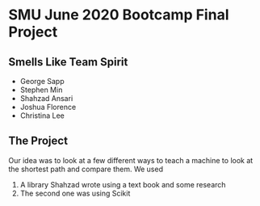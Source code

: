# SMU June 2020 Bootcamp Final Project
## Smells Like Team Spirit



* George Sapp 
* Stephen Min
* Shahzad Ansari
* Joshua Florence
* Christina Lee

## The Project

Our idea was to look at a few different ways to teach a machine to look at the shortest path and compare them. 
We used
1. A library Shahzad wrote using a text book and some research
2. The second one was using Scikit 
